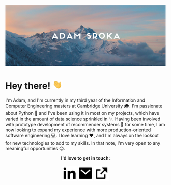 [![Title Photo](https://raw.githubusercontent.com/adam-sroka/adam-sroka/master/img/header.png)](http://adamsroka.io/)

# Hey there! <img src="https://raw.githubusercontent.com/adam-sroka/adam-sroka/master/img/wave.gif" width="30px">

I'm Adam, and I'm currently in my third year of the Information and Computer Engineering masters at Cambridge University :mortar_board:. I'm passionate about Python :snake: and I've been using it in most on my projects, which have varied in the amount of data science sprinkled in :sparkles:. Having been involved with prototype development of recommender systems :robot: for some time, I am now looking to expand my experience with more production-oriented software engineering :computer:. I love learning :heart:, and I'm always on the lookout for new technologies to add to my skills. In that note, I'm very open to any meaningful opportunities :blush:.


<p align="center">
  <b>I'd love to get in touch:<b>
    <p align="center">
      <a href="https://www.linkedin.com/in/adam-sroka/" alt="Linkedin"><img src="https://raw.githubusercontent.com/adam-sroka/adam-sroka/master/img/linkedin-fill.svg"></a>
      <a href="mailto:as.idealizing@slmail.me" alt="Contact me"><img src="https://raw.githubusercontent.com/adam-sroka/adam-sroka/master/img/mail-fill.svg"></a>
    <a href="http://adamsroka.io" alt="My site"><img src="https://raw.githubusercontent.com/adam-sroka/adam-sroka/master/img/external-link-fill.svg"></a>
  </p>
</p>
